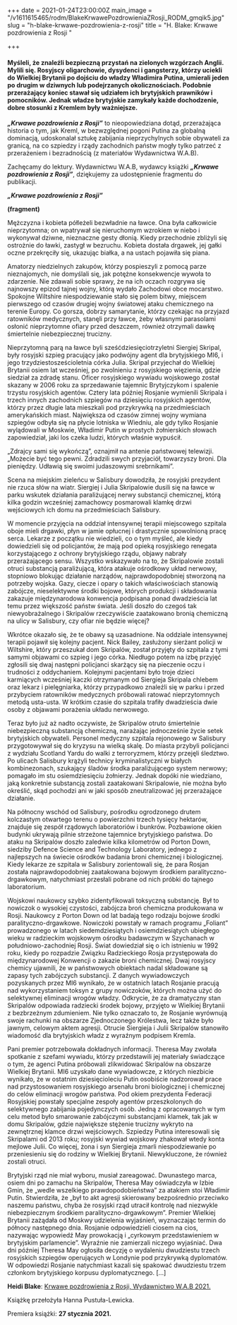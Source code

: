 +++
date = 2021-01-24T23:00:00Z
main_image = "/v1611615465/rodm/BlakeKrwawePozdrowieniaZRosji_RODM_gmqik5.jpg"
slug = "h-blake-krwawe-pozdrowienia-z-rosji"
title = "H. Blake: Krwawe pozdrowienia z Rosji "

+++
#### **Myśleli, że znaleźli bezpieczną przystań na zielonych wzgórzach Anglii. Mylili się. Rosyjscy oligarchowie, dysydenci i gangsterzy, którzy uciekli do Wielkiej Brytanii po dojściu do władzy Władimira Putina, umierali jeden po drugim w dziwnych lub podejrzanych okolicznościach. Podobnie przerażający koniec stawał się udziałem ich brytyjskich prawników i pomocników. Jednak władze brytyjskie zamykały każde dochodzenie, dobre stosunki z Kremlem były ważniejsze.**

**_„Krwawe pozdrowienia z Rosji”_** to nieopowiedziana dotąd, przerażająca historia o tym, jak Kreml, w bezwzględnej pogoni Putina za globalną dominacją, udoskonalał sztukę zabijania nieprzychylnych sobie obywateli za granicą, na co szpiedzy i rządy zachodnich państw mogły tylko patrzeć z przerażeniem i bezradnością (z materiałów Wydawnictwa W.A.B).

Zachęcamy do lektury. Wydawnictwu W.A.B, wydawcy książki **_„Krwawe pozdrowienia z Rosji”_**, dziękujemy za udostępnienie fragmentu do publikacji.

**_„Krwawe pozdrowienia z Rosji”_** 

**(fragment)**

Mężczyzna i kobieta półleżeli bezwładnie na ławce. Ona była całkowicie nieprzytomna; on wpatrywał się nieruchomym wzrokiem w niebo i wykonywał dziwne, nieznaczne gesty dłonią. Kiedy przechodnie zbliżyli się ostrożnie do ławki, zastygł w bezruchu. Kobieta dostała drgawek, jej gałki oczne przekręciły się, ukazując białka, a na ustach pojawiła się piana.

Amatorzy niedzielnych zakupów, którzy pospieszyli z pomocą parze nieznajomych, nie domyślali się, jak potężne konsekwencje wywoła to zdarzenie. Nie zdawali sobie sprawy, że na ich oczach rozgrywa się najnowszy epizod tajnej wojny, którą wydało Zachodowi obce mocarstwo. Spokojne Wiltshire niespodziewanie stało się polem bitwy, miejscem pierwszego od czasów drugiej wojny światowej ataku chemicznego na terenie Europy. Co gorsza, dobrzy samarytanie, którzy czekając na przyjazd ratowników medycznych, stanęli przy ławce, żeby własnymi parasolami osłonić nieprzytomne ofiary przed deszczem, również otrzymali dawkę śmiertelnie niebezpiecznej trucizny.

Nieprzytomną parą na ławce byli sześćdziesięciotrzyletni Siergiej Skripal, były rosyjski szpieg pracujący jako podwójny agent dla brytyjskiego MI6, i jego trzydziestosześcioletnia córka Julia. Skripal przyjechał do Wielkiej Brytanii osiem lat wcześniej, po zwolnieniu z rosyjskiego więzienia, gdzie siedział za zdradę stanu. Oficer rosyjskiego wywiadu wojskowego został skazany w 2006 roku za sprzedawanie tajemnic Brytyjczykom i spalenie trzystu rosyjskich agentów. Cztery lata później Rosjanie wymienili Skripala i trzech innych zachodnich szpiegów na dziesięciu rosyjskich agentów, którzy przez długie lata mieszkali pod przykrywką na przedmieściach amerykańskich miast. Największa od czasów zimnej wojny wymiana szpiegów odbyła się na płycie lotniska w Wiedniu, ale gdy tylko Rosjanie wylądowali w Moskwie, Władimir Putin w prostych żołnierskich słowach zapowiedział, jaki los czeka ludzi, których właśnie wypuścił.

„Zdrajcy sami się wykończą”, oznajmił na antenie państwowej telewizji. „Możecie być tego pewni. Zdradzili swych przyjaciół, towarzyszy broni. Dla pieniędzy. Udławią się swoimi judaszowymi srebrnikami”.

Scena na miejskim zieleńcu w Salisbury dowodziła, że rosyjski prezydent nie rzuca słów na wiatr. Siergiej i Julia Skripalowie dusili się na ławce w parku wskutek działania paraliżującej nerwy substancji chemicznej, którą kilka godzin wcześniej zamachowcy posmarowali klamkę drzwi wejściowych ich domu na przedmieściach Salisbury.

W momencie przyjęcia na oddział intensywnej terapii miejscowego szpitala oboje mieli drgawki, płyn w jamie opłucnej i drastycznie spowolnioną pracę serca. Lekarze z początku nie wiedzieli, co o tym myśleć, ale kiedy dowiedzieli się od policjantów, że mają pod opieką rosyjskiego renegata korzystającego z ochrony brytyjskiego rządu, objawy nabrały przerażającego sensu. Wszystko wskazywało na to, że Skripalowie zostali otruci substancją paraliżującą, która atakuje ośrodkowy układ nerwowy, stopniowo blokując działanie narządów, najprawdopodobniej stworzoną na potrzeby wojska. Gazy, ciecze i opary o takich właściwościach stanowią zabójcze, nieselektywne środki bojowe, których produkcji i składowania zakazuje międzynarodowa konwencja podpisana ponad dwadzieścia lat temu przez większość państw świata. Jeśli doszło do czegoś tak niewyobrażalnego i Skripalów rzeczywiście zaatakowano bronią chemiczną na ulicy w Salisbury, czy ofiar nie będzie więcej?

Wkrótce okazało się, że te obawy są uzasadnione. Na oddziale intensywnej terapii pojawił się kolejny pacjent. Nick Bailey, zasłużony sierżant policji w Wiltshire, który przeszukał dom Skripalów, został przyjęty do szpitala z tymi samymi objawami co szpieg i jego córka. Niedługo potem na izbę przyjęć zgłosili się dwaj następni policjanci skarżący się na pieczenie oczu i trudności z oddychaniem. Kolejnymi pacjentami było troje dzieci karmiących wcześniej kaczki otrzymanym od Siergieja Skripala chlebem oraz lekarz i pielęgniarka, którzy przypadkowo znaleźli się w parku i przed przybyciem ratowników medycznych próbowali ratować nieprzytomnych metodą usta-usta. W krótkim czasie do szpitala trafiły dwadzieścia dwie osoby z objawami porażenia układu nerwowego.

Teraz było już aż nadto oczywiste, że Skripalów otruto śmiertelnie niebezpieczną substancją chemiczną, narażając jednocześnie życie setek brytyjskich obywateli. Personel medyczny szpitala rejonowego w Salisbury przygotowywał się do kryzysu na wielką skalę. Do miasta przybyli policjanci z wydziału Scotland Yardu do walki z terroryzmem, którzy przejęli śledztwo. Po ulicach Salisbury krążyli technicy kryminalistyczni w białych kombinezonach, szukający śladów środka paraliżującego system nerwowy; pomagało im stu osiemdziesięciu żołnierzy. Jednak dopóki nie wiedziano, jaką konkretnie substancją zostali zaatakowani Skripalowie, nie można było określić, skąd pochodzi ani w jaki sposób zneutralizować jej przerażające działanie.

Na północny wschód od Salisbury, pośrodku ogrodzonego drutem kolczastym otwartego terenu o powierzchni trzech tysięcy hektarów, znajduje się zespół rządowych laboratoriów i bunkrów. Pozbawione okien budynki ukrywają pilnie strzeżone tajemnice brytyjskiego państwa. Do ataku na Skripalów doszło zaledwie kilka kilometrów od Porton Down, siedziby Defence Science and Technology Laboratory, jednego z najlepszych na świecie ośrodków badania broni chemicznej i biologicznej. Kiedy lekarze ze szpitala w Salisbury zorientowali się, że para Rosjan została najprawdopodobniej zaatakowana bojowym środkiem paralityczno-drgawkowym, natychmiast przesłali pobrane od nich próbki do tajnego laboratorium.

Wojskowi naukowcy szybko zidentyfikowali toksyczną substancję. Był to nowiczok o wysokiej czystości, zabójcza broń chemiczna produkowana w Rosji. Naukowcy z Porton Down od lat badają tego rodzaju bojowe środki paralityczno-drgawkowe. Nowiczoki powstały w ramach programu „Foliant” prowadzonego w latach siedemdziesiątych i osiemdziesiątych ubiegłego wieku w radzieckim wojskowym ośrodku badawczym w Szychanach w południowo-zachodniej Rosji. Świat dowiedział się o ich istnieniu w 1992 roku, kiedy po rozpadzie Związku Radzieckiego Rosja przystępowała do międzynarodowej Konwencji o zakazie broni chemicznej. Dwaj rosyjscy chemicy ujawnili, że w państwowych obiektach nadal składowane są zapasy tych zabójczych substancji. Z danych wywiadowczych pozyskanych przez MI6 wynikało, że w ostatnich latach Rosjanie pracują nad wykorzystaniem toksyn z grupy nowiczoków, których można użyć do selektywnej eliminacji wrogów władzy. Odkrycie, że za dramatyczny stan Skripalów odpowiada radziecki środek bojowy, przyjęto w Wielkiej Brytanii z bezbrzeżnym zdumieniem. Nie tylko oznaczało to, że Rosjanie wyrównują swoje rachunki na obszarze Zjednoczonego Królestwa, lecz także było jawnym, celowym aktem agresji. Otrucie Siergieja i Julii Skripalów stanowiło wiadomość dla brytyjskich władz z wyraźnym podpisem Kremla.

Pani premier potrzebowała dokładnych informacji. Theresa May zwołała spotkanie z szefami wywiadu, którzy przedstawili jej materiały świadczące o tym, że agenci Putina próbowali zlikwidować Skripalów na obszarze Wielkiej Brytanii. MI6 uzyskało dane wywiadowcze, z których niezbicie wynikało, że w ostatnim dziesięcioleciu Putin osobiście nadzorował prace nad przystosowaniem rosyjskiego arsenału broni biologicznej i chemicznej do celów eliminacji wrogów państwa. Pod okiem prezydenta Federacji Rosyjskiej powstały specjalne zespoły agentów przeszkolonych do selektywnego zabijania pojedynczych osób. Jedną z opracowanych w tym celu metod było smarowanie zabójczymi substancjami klamek, tak jak w domu Skripalów, gdzie największe stężenie trucizny wykryto na zewnętrznej klamce drzwi wejściowych. Szpiedzy Putina interesowali się Skripalami od 2013 roku; rosyjski wywiad wojskowy zhakował wtedy konta mejlowe Julii. Co więcej, żona i syn Siergieja zmarli niespodziewanie po przeniesieniu się do rodziny w Wielkiej Brytanii. Niewykluczone, że również zostali otruci.

Brytyjski rząd nie miał wyboru, musiał zareagować. Dwunastego marca, osiem dni po zamachu na Skripalów, Theresa May oświadczyła w Izbie Gmin, że „wedle wszelkiego prawdopodobieństwa” za atakiem stoi Władimir Putin. Stwierdziła, że „był to akt agresji skierowany bezpośrednio przeciwko naszemu państwu, chyba że rosyjski rząd utracił kontrolę nad niezwykle niebezpiecznym środkiem paralityczno-drgawkowym”. Premier Wielkiej Brytanii zażądała od Moskwy udzielenia wyjaśnień, wyznaczając termin do północy następnego dnia. Rosjanie odpowiedzieli ciosem na cios, nazywając wypowiedź May prowokacją i „cyrkowym przedstawieniem w brytyjskim parlamencie”. Wyraźnie nie zamierzali niczego wyjaśniać. Dwa dni później Theresa May ogłosiła decyzję o wydaleniu dwudziestu trzech rosyjskich szpiegów operujących w Londynie pod przykrywką dyplomatów. W odpowiedzi Rosjanie natychmiast kazali się spakować dwudziestu trzem członkom brytyjskiego korpusu dyplomatycznego. \[...\]

**Heidi Blake**: [Krwawe pozdrowienia z Rosji, Wydawnictwo W.A.B 2021.](https://www.gwfoksal.pl/krwawe-pozdrowienia-z-rosji-heidi-blake-sku2340b32566a471b011a6.html "https://www.gwfoksal.pl/krwawe-pozdrowienia-z-rosji-heidi-blake-sku2340b32566a471b011a6.html")

Książkę przełożyła Hanna Pustuła-Lewicka.

Premiera książki: **27 stycznia 2021.**